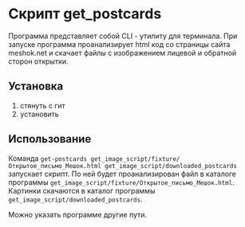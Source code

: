 # Скрипт get_postcards

Программа представляет собой CLI - утилиту для терминала.
При запуске программа проанализирует html код со страницы сайта meshok.net и скачает файлы с изображением лицевой и обратной сторон открытки.

## Установка
1. стянуть с гит
2. установить

## Использование

Команда `get-postcards get_image_script/fixture/Открытое_письмо_Мешок.html get_image_script/downloaded_postcards` запускает скрипт.
По ней будет проанализирован файл в каталоге программы `get_image_script/fixture/Открытое_письмо_Мешок.html`.
Картинки скачаются в каталог программы `get_image_script/downloaded_postcards`.

Можно указать программе другие пути.
